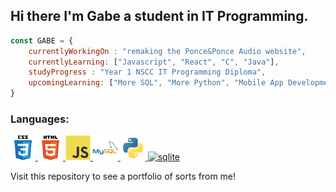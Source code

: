 ## Hi there I'm Gabe a student in IT Programming.

```javascript
const GABE = {
    currentlyWorkingOn : "remaking the Ponce&Ponce Audio website",
    currentlyLearning: ["Javascript", "React", "C", "Java"],
    studyProgress : "Year 1 NSCC IT Programming Diploma",
    upcomingLearning: ["More SQL", "More Python", "Mobile App Development"]
}

```
<!--
**GabePonce/GabePonce** is a ✨ _special_ ✨ repository because its `README.md` (this file) appears on your GitHub profile.

I got some inspiration for the images of languages I know and the code block for the readme from
languages images: https://www.youtube.com/watch?v=G-EGDH50hGE&ab_channel=RishavChanda
codeblock read me: 
https://github.com/Thaiane/Thaiane
https://github.com/anmol098/anmol098
-->

### Languages:
<a href="https://www.w3schools.com/css/" target="_blank" rel="noreferrer"> <img src="https://raw.githubusercontent.com/devicons/devicon/master/icons/css3/css3-original-wordmark.svg" alt="css3" width="40" height="40"/> </a> 
<a href="https://www.w3.org/html/" target="_blank" rel="noreferrer"> <img src="https://raw.githubusercontent.com/devicons/devicon/master/icons/html5/html5-original-wordmark.svg" alt="html5" width="40" height="40"/> </a> 
<a href="https://developer.mozilla.org/en-US/docs/Web/JavaScript" target="_blank" rel="noreferrer"> <img src="https://raw.githubusercontent.com/devicons/devicon/master/icons/javascript/javascript-original.svg" alt="javascript" width="40" height="40"/> </a> 
<a href="https://www.mysql.com/" target="_blank" rel="noreferrer"> <img src="https://raw.githubusercontent.com/devicons/devicon/master/icons/mysql/mysql-original-wordmark.svg" alt="mysql" width="40" height="40"/> </a> 
<a href="https://www.python.org" target="_blank" rel="noreferrer"> <img src="https://raw.githubusercontent.com/devicons/devicon/master/icons/python/python-original.svg" alt="python" width="40" height="40"/> </a> 
<a href="https://www.sqlite.org/" target="_blank" rel="noreferrer"> <img src="https://www.vectorlogo.zone/logos/sqlite/sqlite-icon.svg" alt="sqlite" width="40" height="40"/> </a>

Visit this repository to see a portfolio of sorts from me!
